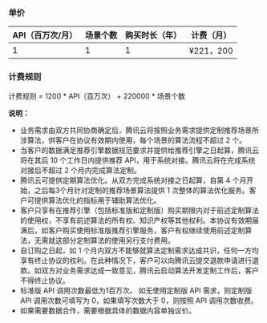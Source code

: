 ### 单价
| API（百万次/月） | 场景个数 | 购买时长（年） | 计费（月） |
|---------|---------|---------|---------|
| 1 | 1 | 1 | ¥221，200 |

### 计费规则
计费规则 = 1200 \* API（百万次） + 220000 \* 场景个数

**说明：**		
 			
- 业务需求由双方共同协商确定后，腾讯云将按照业务需求提供定制推荐场景所涉算法，供客户在协议有效期内使用，每个场景的算法流程不超过 2 个。
- 当客户的数据满足推荐引擎数据规范要求并提供给推荐引擎之日起算，腾讯云将在其后 10 个工作日内提供推荐 API，用于系统对接。腾讯云将在完成系统对接后不超过 2 个月内完成算法定制。
- 腾讯云可提供定期算法优化。从双方完成系统对接之日起算，自第 4 个月开始，之后每3个月针对定制的推荐场景算法提供 1 次整体的算法优化服务。客户可提供算法优化的指标用于辅助算法优化。
- 客户只享有在推荐引擎（包括标准版和定制版）购买期限内对于前述定制算法的使用权，不享有前述算法的所有权、知识产权等其他权利。本协议有效期届满后，如客户购买使用标准版推荐引擎服务，客户有权继续使用前述定制算法，无需就这部分定制算法的使用另行支付费用。
- 自订购之日起，如 1 个月内双方不能够就算法定制需求达成共识，任何一方均享有终止协议的权利。在此种情况下，客户可以向腾讯云提交退款申请进行退款。如双方对业务需求达成一致意见，腾讯云启动算法开发定制工作后，客户不得终止协议。
- 标准版 API 调用次数最低为1百万次。 如无使用定制版 API 需求，则定制版 API 调用次数可填写为 0，如果填写次数大于 0，则按照 API 调用次数收费。
- 如果需要数据合作，需要根据具体的数据内容单独议价。		

